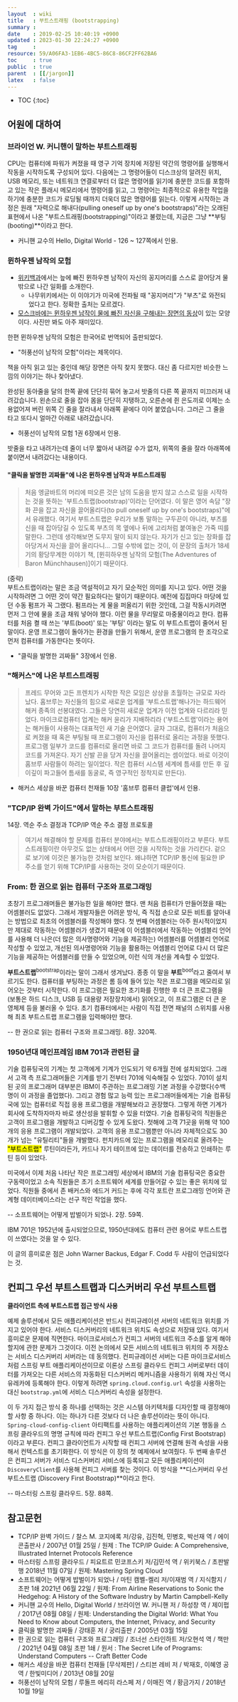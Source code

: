 ```yaml
---
layout  : wiki
title   : 부트스트래핑 (bootstrapping)
summary : 
date    : 2019-02-25 10:40:19 +0900
updated : 2023-01-30 22:24:27 +0900
tag     : 
resource: 59/A06FA3-1EB6-4BC5-86C8-86CF2FF62BA6
toc     : true
public  : true
parent  : [[/jargon]]
latex   : false
---
```

* TOC
{:toc}

## 어원에 대하여
### 브라이언 W. 커니핸이 말하는 부트스트래핑

>
CPU는 컴퓨터에 파워가 켜졌을 때 영구 기억 장치에 저장된 약간의 명령어를 실행해서 작동을 시작하도록 구성되어 있다.
다음에는 그 명령어들이 디스크상의 알려진 위치, USB 메모리, 또는 네트워크 연결로부터
더 많은 명령어를 읽기에 충분한 코드를 포함하고 있는 작은 플래시 메모리에서 명령어를 읽고,
그 명령어는 최종적으로 유용한 작업을 하기에 충분한 코드가 로딩될 때까지 더욱더 많은 명령어를 읽는다.
이렇게 시작하는 과정은 원래 "자력으로 해내다(pulling oneself up by one's bootstraps)"라는 오래된 표현에서 나온
"부트스트래핑(bootstrapping)"이라고 불렸는데, 지금은 그냥 **부팅(booting)**이라고 한다.

* 커니핸 교수의 Hello, Digital World - 126 ~ 127쪽에서 인용.

### 뮌하우젠 남작의 모험

* [위키백과](https://en.wikipedia.org/wiki/Bootstrapping )에서는 늪에 빠진 뮌하우젠 남작이 자신의 꽁지머리를 스스로 끌어당겨 물 밖으로 나간 일화를 소개한다.
    * 나무위키에서는 이 이야기가 미국에 전파될 때 "꽁지머리"가 "부츠"로 와전되었다고 한다. 정확한 출처는 모르겠다.
* [모스크바에는 뮌하우젠 남작이 물에 빠진 자신을 구해내는 장면의 동상](https://www.google.co.kr/search?q=moscow+baron+munchausen&lr=&complete=1&hl=ko&source=lnms&tbm=isch&sa=X&ved=0ahUKEwi4o7fJ1O3gAhWDHqYKHexhBkkQ_AUIDigB&biw=1920&bih=977 )이 있는 모양이다. 사진만 봐도 아주 재미있다.

한편 뮌하우젠 남작의 모험은 한국어로 번역되어 출판되었다.

* "허풍선이 남작의 모험"이라는 제목이다.

책을 아직 읽고 있는 중인데 해당 장면은 아직 찾지 못했다.
대신 좀 다르지만 비슷한 느낌의 이야기는 하나 찾아냈다.

>
완성된 동아줄을 달의 한쪽 끝에 단단히 묶어 놓고서 밧줄의 다른 쪽 끝까지 미끄러져 내려갔습니다.
왼손으로 줄을 잡아 몸을 단단히 지탱하고,
오른손에 쥔 은도끼로 이제는 소용없어져 버린 위쪽 긴 줄을 잘라내서 아래쪽 끝에다 이어 붙였습니다.
그러곤 그 줄을 타고 또다시 얼마간 아래로 내려갔습니다.

* 허풍선이 남작의 모험 1권 6장에서 인용.

밧줄을 타고 내려가는데 줄이 너무 짧아서 내려갈 수가 없자, 위쪽의 줄을 잘라 아래쪽에 붙이면서 내려갔다는 내용이다.


#### "클릭을 발명한 괴짜들"에 나온 뮌하우젠 남작과 부트스트래핑

> 처음 엥글바트의 머리에 떠오른 것은 남의 도움을 받지 않고 스스로 일을 시작하는 것을 뜻하는
'부트스트랩(bootstrap)'이라는 단어였다.
이 말은 영어 속담 "장화 끈을 잡고 자신을 끌어올리다(to pull oneself up by one's bootstraps)"에서 유래했다.
여기서 부트스트랩은 우리가 보통 말하는 구두끈이 아니라, 부츠를 신을 때 잡아당길 수 있도록
부츠의 목 옆에나 뒤에 고리처럼 붙여놓은 가죽 띠를 말한다.
그런데 생각해보면 도무지 말이 되지 않는다.
자기가 신고 있는 장화를 잡아당겨서 자신을 끌어 올리다니...
그럴 수밖에 없는 것이, 이 문장의 출처가 18세기의 황당무계한 이야기 책,
[뮌히하우젠 남작의 모험(The Adventures of Baron Münchhausen)]이기 때문이다.

>
(중략)  
부트스트랩이라는 말은 조금 역설적이고 자기 모순적인 의미를 지니고 있다.
어떤 것을 시작하려면 그 어떤 것이 약간 필요하다는 말이기 때문이다.
예전에 집집마다 마당에 있던 수동 펌프가 꼭 그랬다.
펌프라는 게 물을 퍼올리기 위한 것인데, 그걸 작동시키려면 먼저 그 안에 물을 조금 채워 넣어야 했다.
이런 물을 무리말로 마중물이라고 한다.
컴퓨터를 처음 켤 때 쓰는 '부트(boot)' 또는 '부팅' 이라는 말도 이 부트스트랩이 줄어서 된 말이다.
운영 프로그램이 돌아가는 환경을 만들기 위해서, 운영 프로그램의 한 조각으로 먼저 컴퓨터를 가동한다는 뜻이다.

* "클릭을 발명한 괴짜들" 3장에서 인용.

### "해커스"에 나온 부트스트래핑

> 프레드 무어와 고든 프렌치가 시작한 작은 모임은 상상을 초월하는 규모로 자라났다.
홈브루는 자신들의 힘으로 새로운 업계를 '부트스트랩'해나가는 하드웨어 해커 종족의 선봉대였다.
그들은 당연히 새로운 업계가 이전 업계와 다르리라 믿었다.
마이크로컴퓨터 업계는 해커 윤리가 지배하리라
('부트스트랩'이라는 용어는 해커들이 사용하는 대표적인 새 기술 은어였다.
글자 그대로, 컴퓨터가 처음으로 켜졌을 때 혹은 부팅될 때 프로그램이 자신을 컴퓨터로 올리는 과정을 뜻했다.
프로그램 일부가 코드를 컴퓨터로 올리면 바로 그 코드가 컴퓨터를 돌려 나머지 코드를 가져온다.
자기 신발 끈을 당겨 자신을 끌어올리는 셈이었다.
바로 이것이 홈브루 사람들이 하려는 일이었다.
작은 컴퓨터 시스템 세계에 틈새를 만든 후 깊이깊이 파고들어 틈새를 동굴로,
즉 영구적인 정착지로 만든다).

* 해커스 세상을 바꾼 컴퓨터 천재들 10장 '홈브루 컴퓨터 클럽'에서 인용.

### "TCP/IP 완벽 가이드"에서 말하는 부트스트래핑

14장. 역순 주소 결정과 TCP/IP 역순 주소 결정 프로토콜

> 여기서 해결해야 할 문제를 컴퓨터 분야에서는 부트스트래핑이라고 부른다.
부트스트래핑이란 아무것도 없는 상태에서 어떤 것을 시작하는 것을 가리킨다.
겉으로 보기에 이것은 불가능한 것처럼 보인다.
왜냐하면 TCP/IP 통신에 필요한 IP 주소를 얻기 위해 TCP/IP를 사용하는 것이 모순이기 때문이다.

### From: 한 권으로 읽는 컴퓨터 구조와 프로그래밍

>
초창기 프로그래머들은 불가능한 일을 해야만 했다.
맨 처음 컴퓨터가 만들어졌을 때는 어셈블러도 없었다.
그래서 개발자들은 어려운 방식, 즉 직접 손으로 모든 비트를 알아내는 방법으로 최초의 어셈블러를 작성해야 했다.
첫 번째 어셈블러는 아주 원시적이었지만 제대로 작동하는 어셈블러가 생겼기 때문에
이 어셈블러에서 작동하는 어셈블리 언어를 사용해 더 나은(더 많은 의사명령어와 기능을 제공하는) 어셈블러를 어셈블리 언어로 작성할 수 있었고,
개선된 의사명령어와 기능을 활용하는 어셈블리 언어로 다시 더 많은 기능을 제공하는 어셈블러를 만들 수 있었으며, 이런 식의 개선을 계속할 수 있었다.
>
**부트스트랩**<sup>bootstrap</sup>이라는 말이 그래서 생겨났다.
종종 이 말을 **부트**<sup>boot</sup>라고 줄여서 부르기도 한다.
컴퓨터를 부팅하는 과정은 롬 등에 들어 있는 작은 프로그램을 메모리로 읽어오는 것부터 시작한다.
이 프로그램은 필요한 초기화를 진행한 후 더 큰 프로그램을 (보통은 하드 디스크, USB 등 대용량 저장장치에서) 읽어오고,
이 프로그램은 더 큰 운영체제 등을 불러올 수 있다.
초기 컴퓨터에서는 사람이 직접 전면 패널의 스위치를 사용해 최초 부트스트랩 프로그램을 입력해야만 했다.
>
-- 한 권으로 읽는 컴퓨터 구조와 프로그래밍. 8장. 320쪽.

### 1950년대 메인프레임 IBM 701과 관련된 글

>
기술 컴퓨팅국의 기계는 첫 고객에게 기계가 인도되기 약 6개월 전에 설치되었다.
그래서 고객 측 프로그래머들은 기계를 받기 전부터 701에 익숙해질 수 있었다.
701이 설치된 곳의 프로그래머 대부분은 IBM이 주관하는 프로그래밍 기본 과정을 수강했다(수백 명이 이 과정을 졸업했다).
그리고 경험 많고 능력 있는 프로그래머들에게는 기술 컴퓨팅국에 있는 컴퓨터로 직접 응용 프로그램을 개발해보라고 권장했다.
그렇게 하면 기계가 회사에 도착하자마자 바로 생산성을 발휘할 수 있을 터였다.
기술 컴퓨팅국의 직원들은 고객이 프로그램을 개발하고 디버깅할 수 있게 도왔다.
첫해에 고객 71곳을 위해 약 100개의 응용 프로그램이 개발되었다.
고객의 응용 프로그램뿐만 아니라 자체적으로도 30개가 넘는 "유틸리티"들을 개발했다.
펀치카드에 있는 프로그램을 메모리로 올려주는 <mark>"부트스트랩"</mark> 루틴이라든가, 카드나 자기 테이프에 있는 데이터를 전송하고 인쇄하는 루틴 등이 있었다.
>
미국에서 이제 처음 나타난 작은 프로그래밍 세상에서 IBM의 기술 컴퓨팅국은 중요한 구동력이었고 소속 직원들은 초기 소프트웨어 세계를 만들어갈 수 있는 좋은 위치에 있었다.
직원들 중에서 존 배커스와 에드거 커드는 후에 각각 포트란 프로그래밍 언어와 관계형 데이터베이스라는 선구 적인 작업을 했다.
>
-- 소프트웨어는 어떻게 밥벌이가 되었나. 2장. 59쪽.

IBM 701은 1952년에 출시되었으므로, 1950년대에도 컴퓨터 관련 용어로 부트스트랩이 쓰였다는 것을 알 수 있다.

이 글의 흥미로운 점은 John Warner Backus, Edgar F. Codd 두 사람이 언급되었다는 것.

## 컨피그 우선 부트스트랩과 디스커버리 우선 부트스트랩

>
**클라이언트 측에 부트스트랩 접근 방식 사용**
>
예제 솔루션에서 모든 애플리케이션은 반드시 컨피규레이션 서버의 네트워크 위치를 가지고 있어야 한다.
서비스 디스커버리의 네트워크 위치도 속성으로 저장돼 있다. 여기서 흥미로운 문제에 직면한다.
마이크로서비스가 컨피그 서버의 네트워크 주소를 알게 해야 할지에 관한 문제가 그것이다.
이전 논의에서 모든 서비스의 네트워크 위치의 주 저장소는 서비스 디스커버리 서버라는 데 동의했다.
컨피규레이션 서버는 다른 마이크로서비스처럼 스프링 부트 애플리케이션이므로
이론상 스프링 클라우드 컨피그 서버로부터 데이터를 가져오는 다른 서비스의 자동화된 디스커버리 메커니즘을 사용하기 위해 자신 역시 유레카에 등록해야 한다.
이렇게 하려면 `spring.cloud.config.url` 속성을 사용하는 대신 `bootstrap.yml`에 서비스 디스커버리 속성을 설정한다.
>
이 두 가지 접근 방식 중 하나를 선택하는 것은 시스템 아키텍처를 디자인할 때 결정해야 할 사항 중 하나다.
이는 하나가 다른 것보다 더 나은 솔루션이라는 뜻이 아니다.
`Spring-cloud-config-client` 아티팩트를 사용하는 애플리케이션의 기본 행동을 스프링 클라우드의 명명 규칙에 따라 컨피그 우선 부트스트랩(Config First Bootstrap)이라고 부른다.
컨피그 클라이언트가 시작할 때 컨피그 서버에 연결해 원격 속성을 사용해서 컨텍스트를 초기화한다.
이 방식은 이 장의 첫 예제에서 보여줬다.
두 번째 솔루션은 컨피그 서버가 서비스 디스커버리 서비스에 등록되고 모든 애플리케이션이 `DiscoveryClient`를 사용해 컨피그 서버를 찾는 것이다.
이 방식을 **디스커버리 우선 부트스트랩 (Discovery First Bootstrap)**이라고 한다.
>
-- 마스터링 스프링 클라우드. 5장. 88쪽.


## 참고문헌

- TCP/IP 완벽 가이드 / 찰스 M. 코지에록 저/강유, 김진혁, 민병호, 박선재 역 / 에이콘출판사 / 2007년 01월 25일 / 원제 : The TCP/IP Guide: A Comprehensive, Illustrated Internet Protocols Reference
- 마스터링 스프링 클라우드 / 피요트르 민코프스키 저/김민석 역 / 위키북스 / 초판발행 2018년 11월 07일 / 원제: Mastering Spring Cloud
- 소프트웨어는 어떻게 밥벌이가 되었나 / 마틴 캠벨-켈리 저/이재범 역 / 지식함지 / 초판 1쇄 2021년 06월 22일 / 원제: From Airline Reservations to Sonic the Hedgehog: A History of the Software Industry by Martin Campbell-Kelly
- 커니핸 교수의 Hello, Digital World / 브라이언 W. 커니핸 저 / 하성창 역 / 제이펍 / 2017년 08월 08일 / 원제: Understanding the Digital World: What You Need to Know about Computers, the Internet, Privacy, and Security
- 클릭을 발명한 괴짜들 / 강태훈 저 / 궁리출판 / 2005년 03월 15일
- 한 권으로 읽는 컴퓨터 구조와 프로그래밍 / 조너선 스타인하트 저/오현석 역 / 책만 / 2021년 04월 08일 초판 1쇄 / 원서 : The Secret Life of Programs: Understand Computers -- Craft Better Code
- 해커스 세상을 바꾼 컴퓨터 천재들 [무삭제판] / 스티븐 레비 저 / 박재호, 이혜영 공역 / 한빛미디어 / 2013년 08월 20일
- 허풍선이 남작의 모험 / 루돌프 에리히 라스페 저 / 이매진 역 / 황금가지 / 2018년 10월 19일

